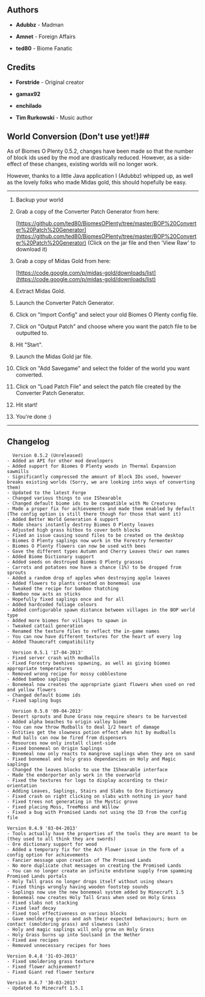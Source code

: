## Authors 

- **Adubbz** - Madman

- **Amnet** - Foreign Affairs

- **ted80** - Biome Fanatic

## Credits ##

- **Forstride** - Original creator
 
- **gamax92**
 
- **enchilado**
 
- **Tim Rurkowski** - Music author

## World Conversion (Don't use yet!)##
As of Biomes O Plenty 0.5.2, changes have been made so that the number of block ids used by the mod are drastically reduced. However, as a side-effect of these changes, existing worlds will no longer work.

However, thanks to a little Java application I (Adubbz) whipped up, as well as the lovely folks who made Midas gold, this should hopefully be easy.


----------

1. Backup your world

2. Grab a copy of the Converter Patch Generator from here:

	[https://github.com/ted80/BiomesOPlenty/tree/master/BOP%20Converter%20Patch%20Generator](https://github.com/ted80/BiomesOPlenty/tree/master/BOP%20Converter%20Patch%20Generator) (Click on the jar file and then 'View Raw' to download it)

3. Grab a copy of Midas Gold from here:

	[https://code.google.com/p/midas-gold/downloads/list](https://code.google.com/p/midas-gold/downloads/list)

4. Extract Midas Gold.

5. Launch the Converter Patch Generator.

6. Click on "Import Config" and select your old Biomes O Plenty config file.

7. Click on "Output Patch" and choose where you want the patch file to be outputted to.

8. Hit "Start".

9. Launch the Midas Gold jar file.

10. Click on "Add Savegame" and select the folder of the world you want converted.

11. Click on "Load Patch File" and select the patch file created by the Converter Patch Generator.

12. Hit start!

13. You're done :)

----------



## Changelog ##
      Version 0.5.2 (Unreleased)
    - Added an API for other mod developers
    - Added support for Biomes O Plenty woods in Thermal Expansion sawmills
    - Significantly compressed the amount of Block IDs used, however breaks existing worlds (Sorry, we are looking into ways of converting them)
    - Updated to the latest Forge
    - Changed various things to use IShearable
    - Changed default biome ids to be compatible with Mo Creatures
    - Made a proper fix for achievements and made them enabled by default (The config option is still there though for those that want it)
    - Added Better World Generation 4 support
    - Made shears instantly destroy Biomes O Plenty leaves
    - Adjusted high grass hitbox to cover both blocks
    - Fixed an issue causing sound files to be created on the desktop
    - Biomes O Plenty saplings now work in the Forestry fermenter
    - Biomes O Plenty flowers can now be used with bees 
    - Gave the different types Autumn and Cherry Leaves their own names
    - Added Biome Dictionary support
    - Added seeds on destroyed Biomes O Plenty grasses
    - Carrots and potatoes now have a chance (1%) to be dropped from sprouts
    - Added a random drop of apples when destroying apple leaves
    - Added flowers to plants created on bonemeal use
    - Tweaked the recipe for bamboo thatching
    - Bamboo now acts as sticks
    - Hopefully fixed saplings once and for all
    - Added hardcoded foliage colours
    - Added configurable spawn distance between villages in the BOP world type
    - Added more biomes for villages to spawn in
    - Tweaked cattail generation
    - Renamed the texture files to reflect the in-game names
    - You can now have different textures for the heart of every log
    - Added Thaumcraft compatibility

      Version 0.5.1 '17-04-2013'
    - Fixed server crash with mudballs 
    - Fixed Forestry beehives spawning, as well as giving biomes appropriate temperatures
    - Removed wrong recipe for mossy cobblestone
    - Added bamboo saplings
    - Bonemeal now creates the appropriate giant flowers when used on red and yellow flowers
    - Changed default biome ids
    - Fixed sapling bugs

      Version 0.5.0 '09-04-2013'
    - Desert sprouts and Dune Grass now require shears to be harvested
    - Added alpha beaches to origin valley biome
    - You can now throw Mudballs to deal 1/2 heart of damage
    - Entities get the slowness potion effect when hit by mudballs
    - Mud balls can now be fired from dispensers
    - Resources now only install client-side
    - Fixed bonemeal on Origin Saplings
    - Bonemeal now only reacts to mangrove saplings when they are on sand
    - Fixed bonemeal and holy grass dependancies on Holy and Magic saplings
    - Changed the leaves blocks to use the IShearable interface
    - Made the enderporter only work in the overworld
    - Fixed the textures for logs to display according to their orientation
    - Adding Leaves, Saplings, Stairs and Slabs to Ore Dictionary
    - Fixed crash on right clicking on slabs with nothing in your hand
    - Fixed trees not generating in the Mystic grove
    - Fixed placing Moss, TreeMoss and Willow
    - Fixed a bug with Promised Lands not using the ID from the config file
    
    Version 0.4.9 '03-04-2013'
    - Tools actually have the properties of the tools they are meant to be (they used to all think they are swords)
    - Ore dictionary support for wood
    - Added a temporary fix for the Ach Flower issue in the form of a config option for achievements
    - Fancier message upon creation of The Promised Lands
    - No more duplicate chat messages on creating the Promised Lands
    - You can no longer create an infinite endstone supply from spamming Promised Lands portals
    - Holy Tall grass no longer drops itself without using shears
    - Fixed things wrongly having wooden footstep sounds
    - Saplings now use the new bonemeal system added by Minecraft 1.5
    - Bonemeal now creates Holy Tall Grass when used on Holy Grass
    - Fixed slabs not stacking
    - Fixed leaf decay
    - Fixed tool effectiveness on various blocks
    - Gave smoldering grass and ash their expected behaviours; burn on contact (smoldering grass) and slowness (ash)
    - Holy and magic saplings will only grow on Holy Grass
    - Holy Grass burns up into Soulsand in the Nether
    - Fixed axe recipes
    - Removed unnecessary recipes for hoes
    
    Version 0.4.8 '31-03-2013' 
    - Fixed smoldering grass texture
    - Fixed flower achievement?
    - Fixed Giant red flower texture

    Version 0.4.7 '30-03-2013' 
    - Updated to Minecraft 1.5.1
